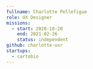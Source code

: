 ```yaml
---
fullname: Charlotte Pellefigue
role: UX Designer
missions:
  - start: 2020-10-20
    end: 2021-02-26
    status: independent
github: charlotte-uxr
startups:
  - cartobio
---
```

